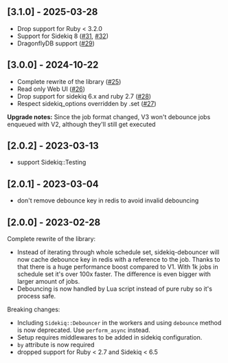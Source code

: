 ## [3.1.0] - 2025-03-28
- Drop support for Ruby < 3.2.0
- Support for Sidekiq 8 ([#31](https://github.com/paladinsoftware/sidekiq-debouncer/pull/31), [#32](https://github.com/paladinsoftware/sidekiq-debouncer/pull/32))
- DragonflyDB support ([#29](https://github.com/paladinsoftware/sidekiq-debouncer/pull/29))

## [3.0.0] - 2024-10-22
- Complete rewrite of the library ([#25](https://github.com/paladinsoftware/sidekiq-debouncer/pull/25))
- Read only Web UI ([#26](https://github.com/paladinsoftware/sidekiq-debouncer/pull/26))
- Drop support for sidekiq 6.x and ruby 2.7 ([#28](https://github.com/paladinsoftware/sidekiq-debouncer/pull/28))
- Respect sidekiq_options overridden by .set ([#27](https://github.com/paladinsoftware/sidekiq-debouncer/pull/27))

**Upgrade notes:**
Since the job format changed, V3 won't debounce jobs enqueued with V2, although they'll still get executed

## [2.0.2] - 2023-03-13
- support Sidekiq::Testing

## [2.0.1] - 2023-03-04
- don't remove debounce key in redis to avoid invalid debouncing

## [2.0.0] - 2023-02-28
Complete rewrite of the library:
- Instead of iterating through whole schedule set, sidekiq-debouncer will now cache debounce key in redis with a reference to the job.
Thanks to that there is a huge performance boost compared to V1. With 1k jobs in schedule set it's over 100x faster.
The difference is even bigger with larger amount of jobs.
- Debouncing is now handled by Lua script instead of pure ruby so it's process safe.

Breaking changes:
- Including `Sidekiq::Debouncer` in the workers and using `debounce` method is now deprecated. Use `perform_async` instead.
- Setup requires middlewares to be added in sidekiq configuration.
- `by` attribute is now required
- dropped support for Ruby < 2.7 and Sidekiq < 6.5
